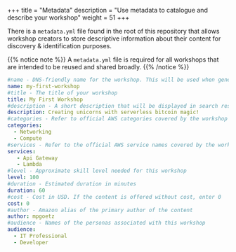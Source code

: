 +++
title = "Metadata"
description = "Use metadata to catalogue and describe your workshop"
weight = 51
+++

There is a `metadata.yml` file found in the root of this repository that allows workshop creators to store descriptive information about their content for discovery & identification purposes.

{{% notice note %}}
A `metadata.yml` file is required for all workshops that are intended to be reused and shared broadly.
{{% /notice %}}

```yaml
#name - DNS-friendly name for the workshop. This will be used when generating the hosting URL (ie. https://my-first-workshop.workshops.aws/)
name: my-first-workshop
#title - The title of your workshop
title: My First Workshop 
#description - A short description that will be displayed in search results
description: Creating unicorns with serverless bitcoin magic! 
#categories - Refer to official AWS categories covered by the workshop content here
categories: 
  - Networking
  - Compute
#services - Refer to the official AWS service names covered by the workshop content here
services: 
   - Api Gateway
   - Lambda
#level - Approximate skill level needed for this workshop
level: 100 
#duration - Estimated duration in minutes
duration: 60 
#cost - Cost in USD. If the content is offered without cost, enter 0
cost: 0 
#author - Amazon alias of the primary author of the content
author: mpgoetz 
#audience - Names of the personas associated with this workshop
audience: 
  - IT Professional
  - Developer
```